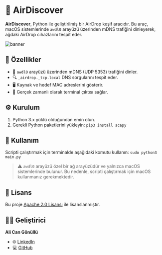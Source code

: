# 🚀 AirDiscover

**AirDiscover**, Python ile geliştirilmiş bir AirDrop keşif aracıdır. Bu araç, macOS sistemlerinde `awdl0` arayüzü üzerinden mDNS trafiğini dinleyerek, ağdaki AirDrop cihazlarını tespit eder.

![banner](https://github.com/user-attachments/assets/c3ccaab7-416c-4706-b59f-40ae960acea7)


## 🧰 Özellikler

* 📡 `awdl0` arayüzü üzerinden mDNS (UDP 5353) trafiğini dinler.
* 🔍 `_airdrop._tcp.local` DNS sorgularını tespit eder.
* 🖥️ Kaynak ve hedef MAC adreslerini gösterir.
* 📝 Gerçek zamanlı olarak terminal çıktısı sağlar.

## ⚙️ Kurulum

1. Python 3.x yüklü olduğundan emin olun.
2. Gerekli Python paketlerini yükleyin: ```pip3 install scapy```

## 🚀 Kullanım

Scripti çalıştırmak için terminalde aşağıdaki komutu kullanın: ```sudo python3 main.py```

> ⚠️ `awdl0` arayüzü özel bir ağ arayüzüdür ve yalnızca macOS sistemlerinde bulunur. Bu nedenle, scripti çalıştırmak için macOS kullanmanız gerekmektedir.

## 📄 Lisans
Bu proje [Apache 2.0 Lisansı](https://www.apache.org/licenses/LICENSE-2.0) ile lisanslanmıştır.

## 🙋‍♂️ Geliştirici

**Ali Can Gönüllü**

* 🌐 [LinkedIn](https://www.linkedin.com/in/alicangonullu/)
* 💻 [GitHub](https://github.com/alicangnll)

